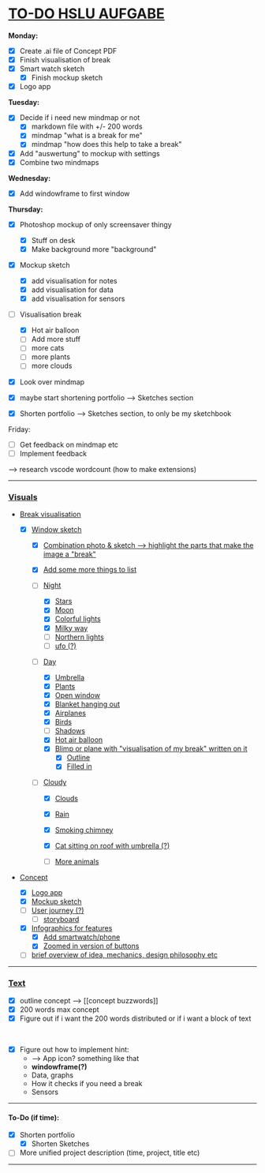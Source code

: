 # <ins>TO-DO HSLU AUFGABE

**Monday:** 
- [x] Create .ai file of Concept PDF 
- [x] Finish visualisation of break
- [x] Smart watch sketch
    - [x] Finish mockup sketch
- [x] Logo app

**Tuesday:**
- [x] Decide if i need new mindmap or not
    - [x] markdown file with +/- 200 words
    - [x] mindmap "what is a break for me"
    - [x] mindmap "how does this help to take a break"

- [x] Add "auswertung" to mockup with settings
- [x] Combine two mindmaps

**Wednesday:**
- [x] Add windowframe to first window

**Thursday:**
- [x] Photoshop mockup of only screensaver thingy
  - [x] Stuff on desk
  - [x] Make background more "background"

- [x] Mockup sketch
  - [x] add visualisation for notes
  - [x] add visualisation for data 
  - [x] add visualisation for sensors

- [ ] Visualisation break
  - [x] Hot air balloon
  - [ ] Add more stuff
  - [ ] more cats
  - [ ] more plants
  - [ ] more clouds

- [x] Look over mindmap

- [x] maybe start shortening portfolio --> Sketches section
- [x] Shorten portfolio --> Sketches section, to only be my sketchbook

Friday: 
- [ ] Get feedback on mindmap etc
- [ ] Implement feedback

--> research vscode wordcount (how to make extensions)
___

### <ins>Visuals

- <ins>Break visualisation
  - [x] Window sketch
    - [x] Combination photo & sketch --> highlight the parts that make the image a "break"

    - [x] Add some more things to list

    - [ ] Night
        - [x] Stars
        - [x] Moon
        - [x] Colorful lights
        - [x] Milky way
        - [ ] Northern lights
        - [ ] ufo (?)

    - [ ] Day
        - [x] Umbrella
        - [x] Plants
        - [x] Open window
        - [x] Blanket hanging out 
        - [x] Airplanes
        - [x] Birds
        - [ ] Shadows
        - [x] Hot air balloon
        - [x] Blimp or plane with "visualisation of my break" written on it
          - [x] Outline
          - [x] Filled in

    - [ ] Cloudy
        - [x] Clouds
        - [x] Rain
        - [x] Smoking chimney
        - [x] Cat sitting on roof with umbrella (?)
        - [ ] More animals


- <ins>Concept
    - [x] Logo app
    - [x] Mockup sketch
    - [ ] User journey (?) 
        - [ ] storyboard
    - [x] Infographics for features 
        - [x] Add smartwatch/phone
        - [x] Zoomed in version of buttons

    - [ ] brief overview of idea, mechanics, design philosophy etc 

___

### <ins> Text
- [x] outline concept --> [[concept buzzwords]]
- [x] 200 words max concept
- [x] Figure out if i want the 200 words distributed or if i want a block of text

<br>

- [x] Figure out how to implement hint:
    - --> App icon? something like that
    - **windowframe(?)**
    - Data, graphs
    - How it checks if you need a break
    - Sensors

___

#### To-Do (if time):
- [x] Shorten portfolio 
    - [x] Shorten Sketches
- [ ] More unified project description (time, project, title etc)
___